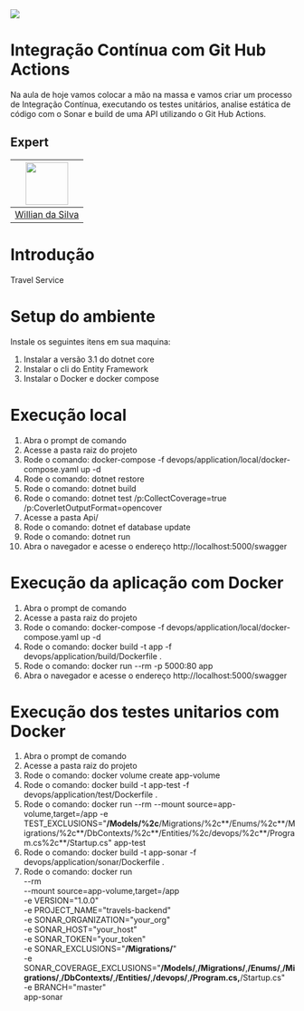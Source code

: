 <img src="https://storage.googleapis.com/golden-wind/experts-club/capa-github.svg" />

# Integração Contínua com Git Hub Actions

Na aula de hoje vamos colocar a mão na massa e vamos criar um processo de Integração Contínua, executando os testes unitários, analise estática de código com o Sonar e build de uma API utilizando o Git Hub Actions.

## Expert

| [<img src="https://avatars.githubusercontent.com/u/23644967?v=4" width="75px;"/>](https://github.com/silva-willian) |
| :-: |
|[Willian da Silva](https://github.com/silva-willian)|

# Introdução 
Travel Service

# Setup do ambiente
Instale os seguintes itens em sua maquina:
1.	Instalar a versão 3.1 do dotnet core
2.  Instalar o cli do Entity Framework
3.	Instalar o Docker e docker compose

# Execução local
1. Abra o prompt de comando
2. Acesse a pasta raiz do projeto
3. Rode o comando: docker-compose -f devops/application/local/docker-compose.yaml up -d
4. Rode o comando: dotnet restore
5. Rode o comando: dotnet build
6. Rode o comando: dotnet test /p:CollectCoverage=true /p:CoverletOutputFormat=opencover
7. Acesse a pasta Api/
8. Rode o comando: dotnet ef database update
9. Rode o comando: dotnet run
10. Abra o navegador e acesse o endereço http://localhost:5000/swagger

# Execução da aplicação com Docker
1. Abra o prompt de comando
2. Acesse a pasta raiz do projeto
3. Rode o comando: docker-compose -f devops/application/local/docker-compose.yaml up -d
4. Rode o comando: docker build -t app -f devops/application/build/Dockerfile .
5. Rode o comando: docker run --rm -p 5000:80 app
6. Abra o navegador e acesse o endereço http://localhost:5000/swagger

# Execução dos testes unitarios com Docker
1. Abra o prompt de comando
2. Acesse a pasta raiz do projeto
4. Rode o comando: docker volume create app-volume
5. Rode o comando: docker build -t app-test -f devops/application/test/Dockerfile .
6. Rode o comando: docker run --rm --mount source=app-volume,target=/app -e TEST_EXCLUSIONS="**/Models/%2c**/Migrations/%2c**/Enums/%2c**/Migrations/%2c**/DbContexts/%2c**/Entities/%2c/devops/%2c**/Program.cs%2c**/Startup.cs" app-test
7. Rode o comando: docker build -t app-sonar -f devops/application/sonar/Dockerfile .
8. Rode o comando: docker run \
                --rm \
                --mount source=app-volume,target=/app \
                -e VERSION="1.0.0" \
                -e PROJECT_NAME="travels-backend" \
                -e SONAR_ORGANIZATION="your_org" \
                -e SONAR_HOST="your_host" \
                -e SONAR_TOKEN="your_token" \
                -e SONAR_EXCLUSIONS="**/Migrations/**" \
                -e SONAR_COVERAGE_EXCLUSIONS="**/Models/**,**/Migrations/**,**/Enums/**,**/Migrations/**,**/DbContexts/**,**/Entities/**,**/devops/**,**/Program.cs,**/Startup.cs" \
                -e BRANCH="master" \
                app-sonar


